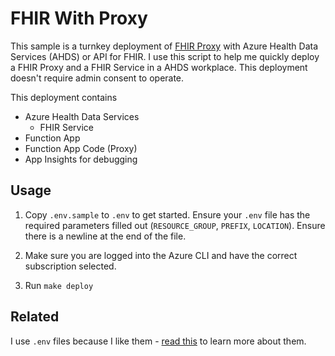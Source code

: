 # FHIR With Proxy

This sample is a turnkey deployment of [FHIR Proxy](https://github.com/microsoft/fhir-proxy) with Azure Health Data Services (AHDS) or API for FHIR. I use this script to help me quickly deploy a FHIR Proxy and a FHIR Service in a AHDS workplace. This deployment doesn't require admin consent to operate.

This deployment contains
- Azure Health Data Services
    - FHIR Service
- Function App
- Function App Code (Proxy)
- App Insights for debugging


## Usage

1. Copy `.env.sample` to `.env` to get started. Ensure your `.env` file has the required parameters filled out (`RESOURCE_GROUP`, `PREFIX`, `LOCATION`). Ensure there is a newline at the end of the file.

2. Make sure you are logged into the Azure CLI and have the correct subscription selected.

3. Run `make deploy`


## Related

I use `.env` files because I like them - [read this](https://platform.sh/blog/2021/we-need-to-talk-about-the-env/) to learn more about them.
